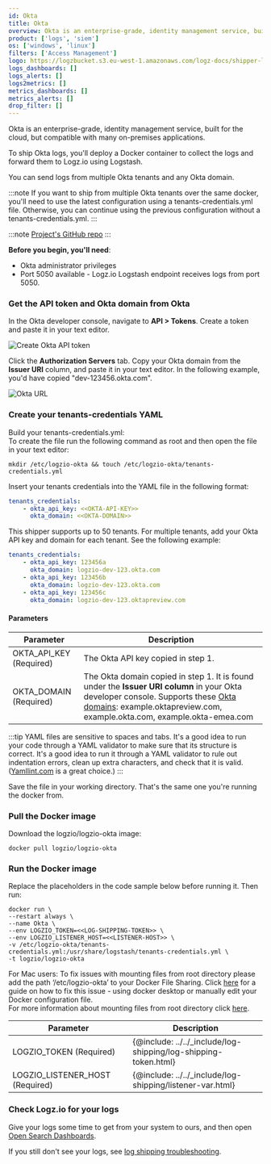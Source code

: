 ```yaml
---
id: Okta
title: Okta
overview: Okta is an enterprise-grade, identity management service, built for the cloud, but compatible with many on-premises applications.
product: ['logs', 'siem']
os: ['windows', 'linux']
filters: ['Access Management']
logo: https://logzbucket.s3.eu-west-1.amazonaws.com/logz-docs/shipper-logos/okta.png
logs_dashboards: []
logs_alerts: []
logs2metrics: []
metrics_dashboards: []
metrics_alerts: []
drop_filter: []
---
```


Okta is an enterprise-grade, identity management service, built for the cloud, but compatible with many on-premises applications.

To ship Okta logs,
you'll deploy a Docker container
to collect the logs and forward them to Logz.io using Logstash.

You can send logs from multiple Okta tenants and any Okta domain.

:::note
If you want to ship from multiple Okta tenants over the same docker, you'll need to use the latest configuration using a tenants-credentials.yml file. Otherwise, you can continue using the previous configuration without a tenants-credentials.yml.
:::

:::note
[Project's GitHub repo](https://github.com/logzio/logzio-okta/)
:::

**Before you begin, you'll need**:

* Okta administrator privileges
* Port 5050 available - Logz.io Logstash endpoint receives logs from port 5050.

 

### Get the API token and Okta domain from Okta

In the Okta developer console,
navigate to **API > Tokens**.
Create a token and paste it in your text editor.

![Create Okta API token](https://dytvr9ot2sszz.cloudfront.net/logz-docs/log-shipping/okta-create-token.png)

Click the **Authorization Servers** tab.
Copy your Okta domain from the **Issuer URI** column,
and paste it in your text editor. In the following example, you'd have copied "dev-123456.okta.com".

![Okta URL](https://dytvr9ot2sszz.cloudfront.net/logz-docs/log-shipping/okta-issuer-uri.png)


### Create your tenants-credentials YAML

Build your tenants-credentials.yml:  
To create the file run the following command as root and then open the file in your text editor:

```
mkdir /etc/logzio-okta && touch /etc/logzio-okta/tenants-credentials.yml
```

Insert your tenants credentials into the YAML file in the following format:

```yml
tenants_credentials:
    - okta_api_key: <<OKTA-API-KEY>>
      okta_domain: <<OKTA-DOMAIN>>
```

This shipper supports up to 50 tenants. For multiple tenants, add your Okta API key and domain for each tenant. See the following example:

```yml
tenants_credentials:
    - okta_api_key: 123456a
      okta_domain: logzio-dev-123.okta.com
    - okta_api_key: 123456b
      okta_domain: logzio-dev-123.okta.com
    - okta_api_key: 123456c
      okta_domain: logzio-dev-123.oktapreview.com
```

#### Parameters

| Parameter | Description |
|---|---|
| OKTA_API_KEY (Required) | The Okta API key copied in step 1. |
| OKTA_DOMAIN (Required) | The Okta domain copied in step 1. It is found under the **Issuer URI column** in your Okta developer console.    Supports these [Okta domains](https://developer.okta.com/docs/guides/find-your-domain/findorg/):    example.oktapreview.com, example.okta.com, example.okta-emea.com |


:::tip
YAML files are sensitive to spaces and tabs. It's a good idea to run your code through a YAML validator to make sure that its structure is correct. It's a good idea to run it through a YAML validator to rule out indentation errors, clean up extra characters, and check that it is valid. ([Yamllint.com](http://www.yamllint.com/) is a great choice.)
:::
 


Save the file in your working directory. That's the same one you're running the docker from.


### Pull the Docker image

Download the logzio/logzio-okta image:

```shell
docker pull logzio/logzio-okta
```

### Run the Docker image

Replace the placeholders in the code sample below before running it. Then run:

```shell
docker run \
--restart always \
--name Okta \
--env LOGZIO_TOKEN=<<LOG-SHIPPING-TOKEN>> \
--env LOGZIO_LISTENER_HOST=<<LISTENER-HOST>> \
-v /etc/logzio-okta/tenants-credentials.yml:/usr/share/logstash/tenants-credentials.yml \
-t logzio/logzio-okta
```

For Mac users: To fix issues with mounting files from root directory please add the path ‘/etc/logzio-okta’ to your Docker File Sharing.
Click [here](https://medium.com/effy-tech/fixing-the-var-folders-error-in-docker-for-mac-v2-2-3-2a40e776132d) for a guide on how to fix this issue - using docker desktop or manually edit your Docker configuration file.  
For more information about mounting files from root directory click [here](https://docs.docker.com/docker-for-mac/osxfs/#namespaces).

| Parameter | Description |
|---|---|
| LOGZIO_TOKEN (Required) | {@include: ../../_include/log-shipping/log-shipping-token.html} |
| LOGZIO_LISTENER_HOST (Required) | {@include: ../../_include/log-shipping/listener-var.html}  |


### Check Logz.io for your logs

Give your logs some time to get from your system to ours, and then open [Open Search Dashboards](https://app.logz.io/#/dashboard/osd).

If you still don't see your logs, see [log shipping troubleshooting](https://docs.logz.io/docs/user-guide/log-management/troubleshooting/log-shipping-troubleshooting/).

 
